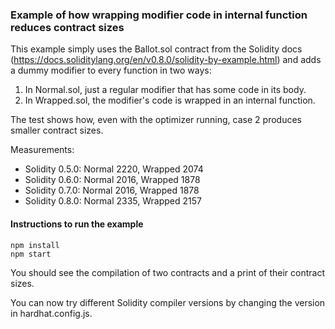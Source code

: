 ### Example of how wrapping modifier code in internal function reduces contract sizes

This example simply uses the Ballot.sol contract from the Solidity docs (https://docs.soliditylang.org/en/v0.8.0/solidity-by-example.html) and adds a dummy modifier to every function in two ways:

1) In Normal.sol, just a regular modifier that has some code in its body.
2) In Wrapped.sol, the modifier's code is wrapped in an internal function.

The test shows how, even with the optimizer running, case 2 produces smaller contract sizes.

Measurements:
* Solidity 0.5.0: Normal 2220, Wrapped 2074
* Solidity 0.6.0: Normal 2016, Wrapped 1878
* Solidity 0.7.0: Normal 2016, Wrapped 1878
* Solidity 0.8.0: Normal 2335, Wrapped 2157

#### Instructions to run the example

```
npm install
npm start
```

You should see the compilation of two contracts and a print of their contract sizes.

You can now try different Solidity compiler versions by changing the version in hardhat.config.js.
